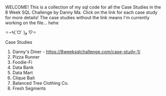 WELCOME! This is a collection of my sql code for all the Case Studies in the 8 Week SQL Challenge by Danny Ma. Click on the link for each case study for more details! The case studies without the link means I'm currently working on the file... hehe 

✧⋆٩(ˊᗜˋ )و ♡✧

Case Studies
1. Danny's Diner - https://8weeksqlchallenge.com/case-study-1/
2. Pizza Runner
3. Foodie-Fi
4. Data Bank
5. Data Mart
6. Clique Bait
7. Balanced Tree Clothing Co.
8. Fresh Segments
